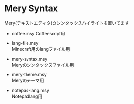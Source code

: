 Mery Syntax
===================
Mery(テキストエディタ)のシンタックスハイライトを置いてます  
  
- coffee.msy
 Coffeescript用
  
- lang-file.msy  
 Minecraft用のlangファイル用  
  
- mery-syntax.msy  
 Meryのシンタックスファイル用  
  
- mery-theme.msy  
 Meryのテーマ用  
  
- notepad-lang.msy  
 Notepadlang用  

